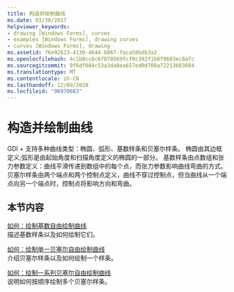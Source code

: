```yaml
---
title: 构造并绘制曲线
ms.date: 03/30/2017
helpviewer_keywords:
- drawing [Windows Forms], curves
- examples [Windows Forms], drawing curves
- curves [Windows Forms], drawing
ms.assetid: 76e92623-4130-4644-b867-faca58bdb3a2
ms.openlocfilehash: 4c1b0cc6c6f878569fcf0c392f1b6f9683ec8afc
ms.sourcegitcommit: 9f6df084c53a3da0ea657ed0d708a72213683084
ms.translationtype: MT
ms.contentlocale: zh-CN
ms.lasthandoff: 12/09/2020
ms.locfileid: "96970683"
---
```

# <a name="constructing-and-drawing-curves"></a>构造并绘制曲线
GDI + 支持多种曲线类型：椭圆、弧形、基数样条和贝塞尔样条。 椭圆由其边框定义;弧形是由起始角度和扫描角度定义的椭圆的一部分。 基数样条由点数组和张力参数定义：曲线平滑传递到数组中的每个点，而张力参数影响曲线弯曲的方式。 贝塞尔样条由两个端点和两个控制点定义，曲线不穿过控制点，但当曲线从一个端点向另一个端点时，控制点将影响方向和弯曲。  
  
## <a name="in-this-section"></a>本节内容  
 [如何：绘制基数自由绘制曲线](how-to-draw-cardinal-splines.md)  
 描述基数样条以及如何绘制它们。  
  
 [如何：绘制单一贝塞尔自由绘制曲线](how-to-draw-a-single-bezier-spline.md)  
 介绍贝塞尔样条以及如何绘制一个样条。  
  
 [如何：绘制一系列贝塞尔自由绘制曲线](how-to-draw-a-sequence-of-bezier-splines.md)  
 说明如何按顺序绘制多个贝塞尔样条。
